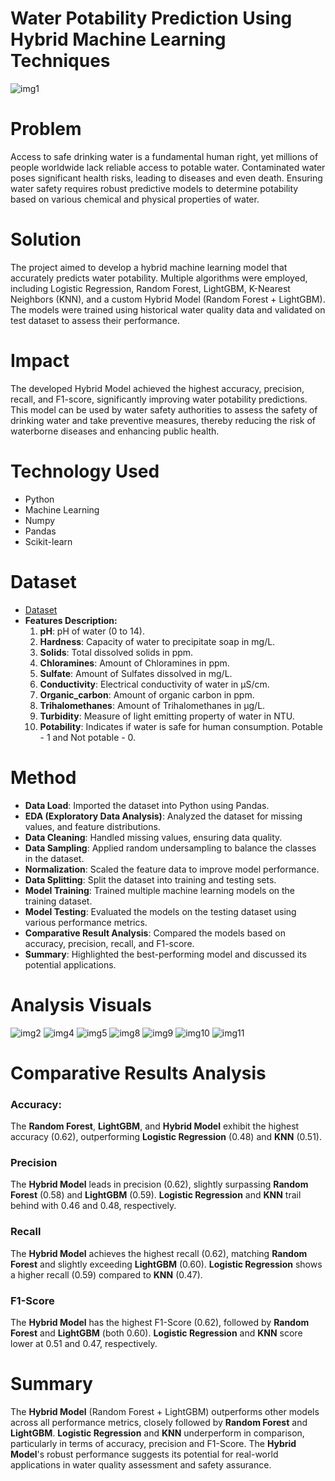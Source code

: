 # Water Potability Prediction Using Hybrid Machine Learning Techniques

![img1](https://github.com/shibbir282/Predictive-Data-Mining-on-Water-Potability/blob/main/Visuals/img1.jpg)

# **Problem**
Access to safe drinking water is a fundamental human right, yet millions of people worldwide lack reliable access to potable water. Contaminated water poses significant health risks, leading to diseases and even death. Ensuring water safety requires robust predictive models to determine potability based on various chemical and physical properties of water. 

# **Solution**
The project aimed to develop a hybrid machine learning model that accurately predicts water potability. Multiple algorithms were employed, including Logistic Regression, Random Forest, LightGBM, K-Nearest Neighbors (KNN), and a custom Hybrid Model (Random Forest + LightGBM). The models were trained using historical water quality data and validated on test dataset to assess their performance.

# **Impact**
The developed Hybrid Model achieved the highest accuracy, precision, recall, and F1-score, significantly improving water potability predictions. This model can be used by water safety authorities to assess the safety of drinking water and take preventive measures, thereby reducing the risk of waterborne diseases and enhancing public health.

# **Technology Used**
- Python
- Machine Learning
- Numpy
- Pandas
- Scikit-learn

# **Dataset**
- [Dataset](https://www.kaggle.com/datasets/adityakadiwal/water-potability/data)
- **Features Description:**
  1. **pH**: pH of water (0 to 14).
  2. **Hardness**: Capacity of water to precipitate soap in mg/L.
  3. **Solids**: Total dissolved solids in ppm.
  4. **Chloramines**: Amount of Chloramines in ppm.
  5. **Sulfate**: Amount of Sulfates dissolved in mg/L.
  6. **Conductivity**: Electrical conductivity of water in μS/cm.
  7. **Organic_carbon**: Amount of organic carbon in ppm.
  8. **Trihalomethanes**: Amount of Trihalomethanes in μg/L.
  9. **Turbidity**: Measure of light emitting property of water in NTU.
  10. **Potability**: Indicates if water is safe for human consumption. Potable - 1 and Not potable - 0.

# **Method**
- **Data Load**: Imported the dataset into Python using Pandas.
- **EDA (Exploratory Data Analysis)**: Analyzed the dataset for missing values, and feature distributions.
- **Data Cleaning**: Handled missing values, ensuring data quality.
- **Data Sampling**: Applied random undersampling to balance the classes in the dataset.
- **Normalization**: Scaled the feature data to improve model performance.
- **Data Splitting**: Split the dataset into training and testing sets.
- **Model Training**: Trained multiple machine learning models on the training dataset.
- **Model Testing**: Evaluated the models on the testing dataset using various performance metrics.
- **Comparative Result Analysis**: Compared the models based on accuracy, precision, recall, and F1-score.
- **Summary**: Highlighted the best-performing model and discussed its potential applications.

# **Analysis Visuals**
![img2](https://github.com/shibbir282/Predictive-Data-Mining-on-Water-Potability/blob/main/Visuals/img2.PNG)
![img4](https://github.com/shibbir282/Predictive-Data-Mining-on-Water-Potability/blob/main/Visuals/img4.png)
![img5](https://github.com/shibbir282/Predictive-Data-Mining-on-Water-Potability/blob/main/Visuals/img5.PNG)
![img8](https://github.com/shibbir282/Predictive-Data-Mining-on-Water-Potability/blob/main/Visuals/img8.png)
![img9](https://github.com/shibbir282/Predictive-Data-Mining-on-Water-Potability/blob/main/Visuals/img9.png)
![img10](https://github.com/shibbir282/Predictive-Data-Mining-on-Water-Potability/blob/main/Visuals/img10.png)
![img11](https://github.com/shibbir282/Predictive-Data-Mining-on-Water-Potability/blob/main/Visuals/img11.png)

# **Comparative Results Analysis**
### **Accuracy:**
The **Random Forest**, **LightGBM**, and **Hybrid Model** exhibit the highest accuracy (0.62), outperforming **Logistic Regression** (0.48) and **KNN** (0.51).

### **Precision**
The **Hybrid Model** leads in precision (0.62), slightly surpassing **Random Forest** (0.58) and **LightGBM** (0.59). **Logistic Regression** and **KNN** trail behind with 0.46 and 0.48, respectively.

### **Recall**
The **Hybrid Model** achieves the highest recall (0.62), matching **Random Forest** and slightly exceeding **LightGBM** (0.60). **Logistic Regression** shows a higher recall (0.59) compared to **KNN** (0.47).

### **F1-Score**
The **Hybrid Model** has the highest F1-Score (0.62), followed by **Random Forest** and **LightGBM** (both 0.60). **Logistic Regression** and **KNN** score lower at 0.51 and 0.47, respectively.

# **Summary**
The **Hybrid Model** (Random Forest + LightGBM) outperforms other models across all performance metrics, closely followed by **Random Forest** and **LightGBM**. **Logistic Regression** and **KNN** underperform in comparison, particularly in terms of accuracy, precision and F1-Score. The **Hybrid Model**'s robust performance suggests its potential for real-world applications in water quality assessment and safety assurance.

